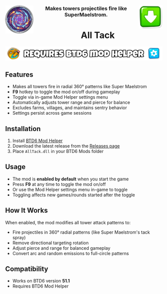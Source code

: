 <h1 align="center">
<a href="https://github.com/Myself-Bloons/AllTack/releases/latest/download/AllTack.dll">
    <img align="left" alt="Icon" height="90" src="Icon.png">
    <img align="right" alt="Download" height="75" src="https://raw.githubusercontent.com/gurrenm3/BTD-Mod-Helper/master/BloonsTD6%20Mod%20Helper/Resources/DownloadBtn.png">
</a>

</h1>
<h3 align="center">Makes towers projectiles fire like SuperMaelstrom.</h3>
<h1 align="center">All Tack</h1>


[![Requires BTD6 Mod Helper](https://raw.githubusercontent.com/gurrenm3/BTD-Mod-Helper/master/banner.png)](https://github.com/gurrenm3/BTD-Mod-Helper#readme)

## Features

- Makes all towers fire in radial 360° patterns like Super Maelstrom
- **F9** hotkey to toggle the mod on/off during gameplay
- Toggle via in-game Mod Helper settings menu
- Automatically adjusts tower range and pierce for balance
- Excludes farms, villages, and maintains sentry behavior
- Settings persist across game sessions

## Installation

1. Install [BTD6 Mod Helper](https://github.com/gurrenm3/BTD-Mod-Helper#readme)
2. Download the latest release from the [Releases page](https://github.com/Myself-Bloons/AllTack/releases)
3. Place `AllTack.dll` in your BTD6 Mods folder

## Usage

- The mod is **enabled by default** when you start the game
- Press **F9** at any time to toggle the mod on/off
- Or use the Mod Helper settings menu in-game to toggle
- Toggling affects new games/rounds started after the toggle

## How It Works

When enabled, the mod modifies all tower attack patterns to:
- Fire projectiles in 360° radial patterns (like Super Maelstrom's tack spray)
- Remove directional targeting rotation
- Adjust pierce and range for balanced gameplay
- Convert arc and random emissions to full-circle patterns

## Compatibility

- Works on BTD6 version **51.1**
- Requires BTD6 Mod Helper
